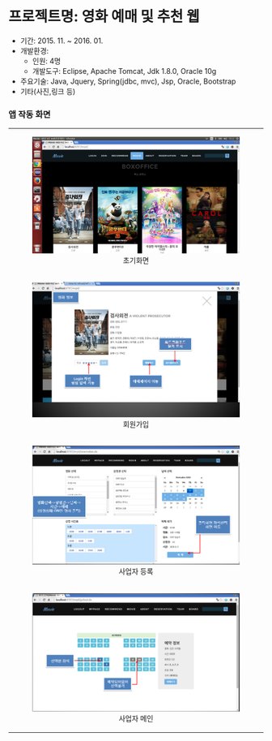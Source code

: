 # 프로젝트명: 영화 예매 및 추천 웹

- 기간: 2015. 11. ~ 2016. 01.
- 개발환경: 
   - 인원: 4명
   - 개발도구: Eclipse, Apache Tomcat, Jdk 1.8.0, Oracle 10g
- 주요기술: Java, Jquery, Spring(jdbc, mvc), Jsp, Oracle, Bootstrap
- 기타(사진,링크 등) 

### 앱 작동 화면

<table width="80%">
   <tr>
      <td align="middle">
<figure>
    <img src="./uploadFiles/1.png" width="100%">
    <figcaption>초기화면</figcaption>
</figure>
      </td>
   </tr>
   <tr>
      <td align="middle">
<figure>
    <img src="./uploadFiles/2.png" width="100%">
    <figcaption>회원가입</figcaption>
</figure>
      </td>
   </tr>
   <tr>
      <td align="middle">
<figure>
    <img src="./uploadFiles/3.png" width="100%">
    <figcaption>사업자 등록</figcaption>
</figure>
      </td>
   </tr>
   <tr>
      <td align="middle">
<figure>
    <img src="./uploadFiles/4.png" width="100%">
    <figcaption>사업자 메인</figcaption>
</figure>
      </td>
   </tr>
</table>
